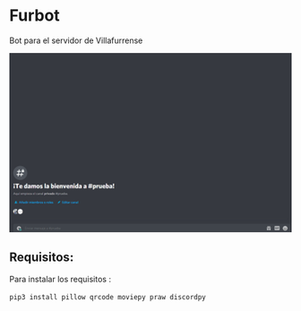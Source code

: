 # Furbot
Bot para el servidor de Villafurrense

![Demo](assets/demo.gif)

## Requisitos:
Para instalar los requisitos :

`pip3 install pillow qrcode moviepy praw discordpy`
